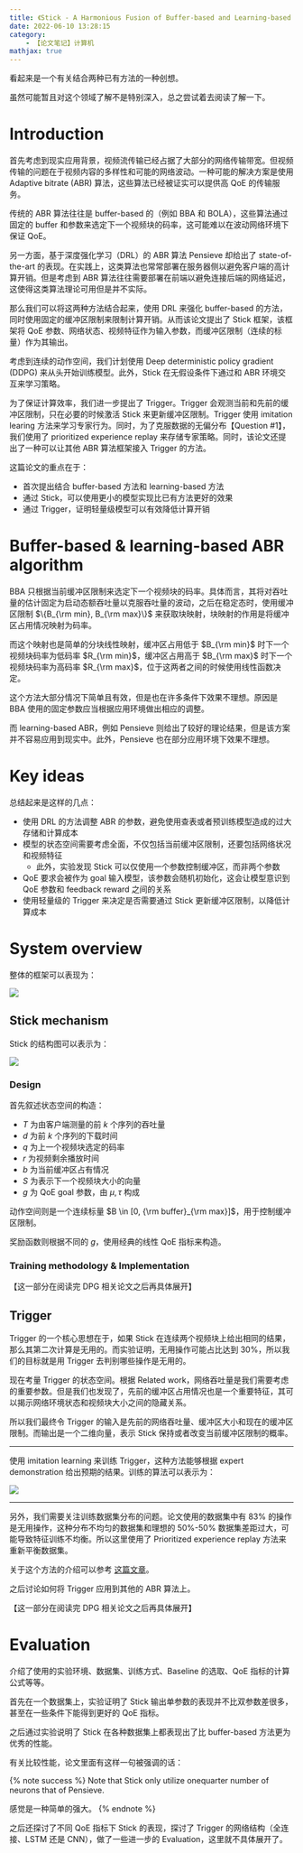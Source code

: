 ```yaml
---
title: 《Stick - A Harmonious Fusion of Buffer-based and Learning-based Approach for Adaptive Streaming》论文笔记
date: 2022-06-10 13:28:15
category:
    - 【论文笔记】计算机
mathjax: true
---
```


看起来是一个有关结合两种已有方法的一种创想。

虽然可能暂且对这个领域了解不是特别深入，总之尝试着去阅读了解一下。

<!-- more -->

# Introduction

首先考虑到现实应用背景，视频流传输已经占据了大部分的网络传输带宽。但视频传输的问题在于视频内容的多样性和可能的网络波动。一种可能的解决方案是使用 Adaptive bitrate (ABR) 算法，这些算法已经被证实可以提供高 QoE 的传输服务。

传统的 ABR 算法往往是 buffer-based 的（例如 BBA 和 BOLA），这些算法通过固定的 buffer 和参数来选定下一个视频块的码率，这可能难以在波动网络环境下保证 QoE。

另一方面，基于深度强化学习（DRL）的 ABR 算法 Pensieve 却给出了 state-of-the-art 的表现。在实践上，这类算法也常常部署在服务器侧以避免客户端的高计算开销。但是考虑到 ABR 算法往往需要部署在前端以避免连接后端的网络延迟，这使得这类算法理论可用但是并不实际。

那么我们可以将这两种方法结合起来，使用 DRL 来强化 buffer-based 的方法，同时使用固定的缓冲区限制来限制计算开销。从而该论文提出了 Stick 框架，该框架将 QoE 参数、网络状态、视频特征作为输入参数，而缓冲区限制（连续的标量）作为其输出。

考虑到连续的动作空间，我们计划使用 Deep deterministic policy gradient (DDPG) 来从头开始训练模型。此外，Stick 在无假设条件下通过和 ABR 环境交互来学习策略。

为了保证计算效率，我们进一步提出了 Trigger。Trigger 会观测当前和先前的缓冲区限制，只在必要的时候激活 Stick 来更新缓冲区限制。Trigger 使用 imitation learing 方法来学习专家行为。同时，为了克服数据的无偏分布【Question #1】，我们使用了 prioritized experience replay 来存储专家策略。同时，该论文还提出了一种可以让其他 ABR 算法框架接入 Trigger 的方法。

这篇论文的重点在于：

- 首次提出结合 buffer-based 方法和 learning-based 方法
- 通过 Stick，可以使用更小的模型实现比已有方法更好的效果
- 通过 Trigger，证明轻量级模型可以有效降低计算开销

# Buffer-based & learning-based ABR algorithm

BBA 只根据当前缓冲区限制来选定下一个视频块的码率。具体而言，其将对吞吐量的估计固定为启动态额吞吐量以克服吞吐量的波动，之后在稳定态时，使用缓冲区限制 $\{B_{\rm min}, B_{\rm max}\}$ 来获取块映射，块映射的作用是将缓冲区占用情况映射为码率。

而这个映射也是简单的分块线性映射，缓冲区占用低于 $B_{\rm min}$ 时下一个视频块码率为低码率 $R_{\rm min}$，缓冲区占用高于 $B_{\rm max}$ 时下一个视频块码率为高码率 $R_{\rm max}$，位于这两者之间的时候使用线性函数决定。

这个方法大部分情况下简单且有效，但是也在许多条件下效果不理想。原因是 BBA 使用的固定参数应当根据应用环境做出相应的调整。

而 learning-based ABR，例如 Pensieve 则给出了较好的理论结果，但是该方案并不容易应用到现实中。此外，Pensieve 也在部分应用环境下效果不理想。

# Key ideas

总结起来是这样的几点：

- 使用 DRL 的方法调整 ABR 的参数，避免使用查表或者预训练模型造成的过大存储和计算成本
- 模型的状态空间需要考虑全面，不仅包括当前缓冲区限制，还要包括网络状况和视频特征
    - 此外，实验发现 Stick 可以仅使用一个参数控制缓冲区，而非两个参数
- QoE 要求会被作为 goal 输入模型，该参数会随机初始化，这会让模型意识到 QoE 参数和 feedback reward 之间的关系
- 使用轻量级的 Trigger 来决定是否需要通过 Stick 更新缓冲区限制，以降低计算成本

# System overview

整体的框架可以表现为：

![](/uploads/paper-2/1.png)

## Stick mechanism

Stick 的结构图可以表示为：

![](/uploads/paper-2/2.png)

### Design

首先叙述状态空间的构造：

- $T$ 为由客户端测量的前 $k$ 个序列的吞吐量
- $d$ 为前 $k$ 个序列的下载时间
- $q$ 为上一个视频块选定的码率
- $r$ 为视频剩余播放时间
- $b$ 为当前缓冲区占有情况
- $S$ 为表示下一个视频块大小的向量
- $g$ 为 QoE goal 参数，由 $\mu, \tau$ 构成

动作空间则是一个连续标量 $B \in [0, {\rm buffer}_{\rm max}]$，用于控制缓冲区限制。

奖励函数则根据不同的 $g$，使用经典的线性 QoE 指标来构造。

### Training methodology & Implementation

【这一部分在阅读完 DPG 相关论文之后再具体展开】

## Trigger

Trigger 的一个核心思想在于，如果 Stick 在连续两个视频块上给出相同的结果，那么其第二次计算是无用的。而实验证明，无用操作可能占比达到 30%，所以我们的目标就是用 Trigger 去判别哪些操作是无用的。

现在考量 Trigger 的状态空间。根据 Related work，网络吞吐量是我们需要考虑的重要参数。但是我们也发现了，先前的缓冲区占用情况也是一个重要特征，其可以揭示网络环境状态和视频块大小之间的隐藏关系。

所以我们最终令 Trigger 的输入是先前的网络吞吐量、缓冲区大小和现在的缓冲区限制。而输出是一个二维向量，表示 Stick 保持或者改变当前缓冲区限制的概率。

---

使用 imitation learning 来训练 Trigger，这种方法能够根据 expert demonstration 给出预期的结果。训练的算法可以表示为：

![](/uploads/paper-2/3.png)

---

另外，我们需要关注训练数据集分布的问题。论文使用的数据集中有 83% 的操作是无用操作，这种分布不均匀的数据集和理想的 50%-50% 数据集差距过大，可能导致特征训练不均衡。所以这里使用了 Prioritized experience replay 方法来重新平衡数据集。

关于这个方法的介绍可以参考 [这篇文章](https://paperswithcode.com/method/prioritized-experience-replay)。

之后讨论如何将 Trigger 应用到其他的 ABR 算法上。

【这一部分在阅读完 DPG 相关论文之后再具体展开】

# Evaluation

介绍了使用的实验环境、数据集、训练方式、Baseline 的选取、QoE 指标的计算公式等等。

首先在一个数据集上，实验证明了 Stick 输出单参数的表现并不比双参数差很多，甚至在一些条件下能得到更好的 QoE 指标。

之后通过实验说明了 Stick 在各种数据集上都表现出了比 buffer-based 方法更为优秀的性能。

有关比较性能，论文里面有这样一句被强调的话：

{% note success %}
Note that Stick only utilize onequarter number of neurons that of Pensieve.

感觉是一种简单的强大。
{% endnote %}

之后还探讨了不同 QoE 指标下 Stick 的表现，探讨了 Trigger 的网络结构（全连接、LSTM 还是 CNN），做了一些进一步的 Evaluation，这里就不具体展开了。
